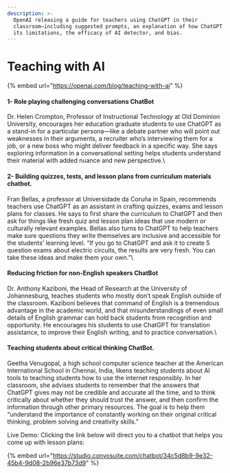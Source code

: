 ```yaml
---
description: >-
  OpenAI releasing a guide for teachers using ChatGPT in their
  classroom—including suggested prompts, an explanation of how ChatGPT works and
  its limitations, the efficacy of AI detector, and bias.
---
```


# Teaching with AI

{% embed url="https://openai.com/blog/teaching-with-ai" %}

#### 1- Role playing challenging conversations ChatBot

Dr. Helen Crompton, Professor of Instructional Technology at Old Dominion University, encourages her education graduate students to use ChatGPT as a stand-in for a particular persona—like a debate partner who will point out weaknesses in their arguments, a recruiter who’s interviewing them for a job, or a new boss who might deliver feedback in a specific way. She says exploring information in a conversational setting helps students understand their material with added nuance and new perspective.\


#### 2- Building quizzes, tests, and lesson plans from curriculum materials chatbot.

Fran Bellas, a professor at Universidade da Coruña in Spain, recommends teachers use ChatGPT as an assistant in crafting quizzes, exams and lesson plans for classes. He says to first share the curriculum to ChatGPT and then ask for things like fresh quiz and lesson plan ideas that use modern or culturally relevant examples. Bellas also turns to ChatGPT to help teachers make sure questions they write themselves are inclusive and accessible for the students’ learning level. “If you go to ChatGPT and ask it to create 5 question exams about electric circuits, the results are very fresh. You can take these ideas and make them your own.”\


#### Reducing friction for non-English speakers ChatBot

Dr. Anthony Kaziboni, the Head of Research at the University of Johannesburg, teaches students who mostly don’t speak English outside of the classroom. Kaziboni believes that command of English is a tremendous advantage in the academic world, and that misunderstandings of even small details of English grammar can hold back students from recognition and opportunity. He encourages his students to use ChatGPT for translation assistance, to improve their English writing, and to practice conversation.\


#### Teaching students about critical thinking ChatBot.

Geetha Venugopal, a high school computer science teacher at the American International School in Chennai, India, likens teaching students about AI tools to teaching students how to use the internet responsibly. In her classroom, she advises students to remember that the answers that ChatGPT gives may not be credible and accurate all the time, and to think critically about whether they should trust the answer, and then confirm the information through other primary resources. The goal is to help them “understand the importance of constantly working on their original critical thinking, problem solving and creativity skills.”

Live Demo: Clicking the link below will direct you to a chatbot that helps you come up with lesson plans:

{% embed url="https://studio.convosuite.com/chatbot/34c5d8b9-9e32-45b4-9d08-2b96e37b73d9" %}
